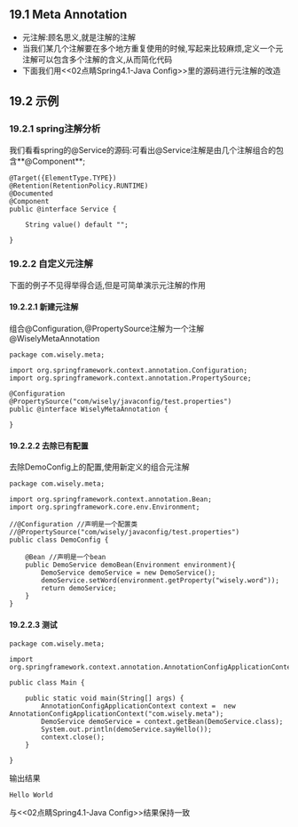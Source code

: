 ## 19.1 Meta Annotation
- 元注解:顾名思义,就是注解的注解
- 当我们某几个注解要在多个地方重复使用的时候,写起来比较麻烦,定义一个元注解可以包含多个注解的含义,从而简化代码
- 下面我们用<<02点睛Spring4.1-Java Config>>里的源码进行元注解的改造

## 19.2 示例
### 19.2.1 spring注解分析
我们看看spring的@Service的源码:可看出@Service注解是由几个注解组合的包含**@Component**;
```
@Target({ElementType.TYPE})
@Retention(RetentionPolicy.RUNTIME)
@Documented
@Component
public @interface Service {

	String value() default "";

}
```
### 19.2.2 自定义元注解

下面的例子不见得举得合适,但是可简单演示元注解的作用
#### 19.2.2.1 新建元注解
组合@Configuration,@PropertySource注解为一个注解@WiselyMetaAnnotation

```
package com.wisely.meta;

import org.springframework.context.annotation.Configuration;
import org.springframework.context.annotation.PropertySource;

@Configuration
@PropertySource("com/wisely/javaconfig/test.properties")
public @interface WiselyMetaAnnotation {

}

```
#### 19.2.2.2 去除已有配置
去除DemoConfig上的配置,使用新定义的组合元注解
```
package com.wisely.meta;

import org.springframework.context.annotation.Bean;
import org.springframework.core.env.Environment;

//@Configuration //声明是一个配置类
//@PropertySource("com/wisely/javaconfig/test.properties")
public class DemoConfig {

	@Bean //声明是一个bean
	public DemoService demoBean(Environment environment){
		DemoService demoService = new DemoService();
		demoService.setWord(environment.getProperty("wisely.word"));
		return demoService;
	}
}

```

#### 19.2.2.3 测试
```
package com.wisely.meta;

import org.springframework.context.annotation.AnnotationConfigApplicationContext;

public class Main {

	public static void main(String[] args) {
		AnnotationConfigApplicationContext context =  new AnnotationConfigApplicationContext("com.wisely.meta");
		DemoService demoService = context.getBean(DemoService.class);
		System.out.println(demoService.sayHello());
		context.close();
	}

}

```

输出结果
```
Hello World
```
与<<02点睛Spring4.1-Java Config>>结果保持一致

